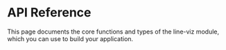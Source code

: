 # API Reference

This page documents the core functions and types of the line-viz module, which you can use to build your application.
